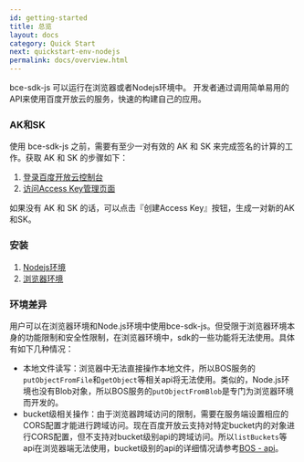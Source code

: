 ```yaml
---
id: getting-started
title: 总览
layout: docs
category: Quick Start
next: quickstart-env-nodejs
permalink: docs/overview.html
---
```


bce-sdk-js 可以运行在浏览器或者Nodejs环境中。 开发者通过调用简单易用的API来使用百度开放云的服务，快速的构建自己的应用。

### AK和SK

使用 bce-sdk-js 之前，需要有至少一对有效的 AK 和 SK 来完成签名的计算的工作。获取 AK 和 SK 的步骤如下：

1. [登录百度开放云控制台](https://console.bce.baidu.com/)
2. [访问Access Key管理页面](https://console.bce.baidu.com/iam/#/iam/accesslist)

如果没有 AK 和 SK 的话，可以点击『创建Access Key』按钮，生成一对新的AK和SK。

### 安装

1. [Nodejs环境](quickstart-env-nodejs.html)
2. [浏览器环境](quickstart-env-browser.html)

### 环境差异

用户可以在浏览器环境和Node.js环境中使用bce-sdk-js。但受限于浏览器环境本身的功能限制和安全性限制，在浏览器环境中，sdk的一些功能将无法使用。具体有如下几种情况：

* 本地文件读写：浏览器中无法直接操作本地文件，所以BOS服务的`putObjectFromFile`和`getObject`等相关api将无法使用。类似的，Node.js环境也没有Blob对象，所以BOS服务的`putObjectFromBlob`是专门为浏览器环境而开发的。
* bucket级相关操作：由于浏览器跨域访问的限制，需要在服务端设置相应的CORS配置才能进行跨域访问。现在百度开放云支持对特定bucket内的对象进行CORS配置，但不支持对bucket级别api的跨域访问。所以`listBuckets`等api在浏览器端无法使用，bucket级别的api的详细情况请参考[BOS - api](api-reference-bos.html)。
